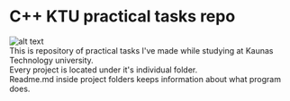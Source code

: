 # C++ KTU practical tasks repo
![alt text](http://www.elektronika.lt/_sys/storage/2007/02/02/ktu_logo.gif)  
This is repository of practical tasks I've made while studying at Kaunas Technology university.  
Every project is located under it's individual folder.  
Readme.md inside project folders keeps information about what program does.





